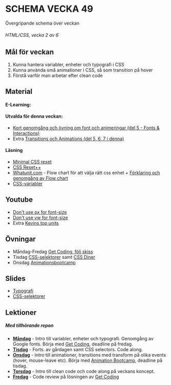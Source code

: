 # SCHEMA VECKA 49
Övergripande schema över veckan

###### HTML/CSS, vecka 2 av 6

## Mål för veckan
1. Kunna hantera variabler, enheter och typografi i CSS
2. Kunna använda små animationer i CSS, så som transition på hover
3. Förstå varför man arbetar efter clean code

## Material
#### E-Learning:
#### Utvalda för denna veckan:
* [Kort genomgång och övning om font och animeringar (del 5 - Fonts & Interactions)](https://app.pluralsight.com/ilx/video-courses/fac15700-fb03-4c72-b291-efdb54933a8e/fb7fa961-e767-4080-b678-540d2ddb6d78/d2c922b9-ab51-4927-8329-95a47b92a9a7)
* Extra [Transitions och Animations (del 5, 6, 7 i denna)](https://app.pluralsight.com/library/courses/css-advanced-features/table-of-contents)
#### Läsning
* [Minimal CSS reset](https://codepen.io/kevinpowell/pen/QWxBgZX)
* [CSS Reset++](https://piccalil.li/blog/a-more-modern-css-reset/)
* [Whatunit.com](https://whatunit.com/) - Flow chart för att välja rätt css enhet + [Förklaring och genomgång av Flow chart](https://www.youtube.com/watch?v=Utc_uhvTluk)
* [CSS-variabler](https://www.freecodecamp.org/news/how-to-use-css-variables/)

## Youtube
* [Don't use px for font-size](https://www.youtube.com/watch?v=xCSw6bPXZks)
* [Don't use vw for font-size](https://www.youtube.com/watch?v=G1buM51f09s)
* Extra [Kevins top units](https://www.youtube.com/watch?v=S0wilV67hjQ)

## Övningar
* Måndag-Fredag [Get Coding, följ skiss](https://www.figma.com/design/Kox5hlXEK8TDgnhpRXOYeM/mockup?node-id=0-1&node-type=canvas&t=gbOCVJDvvtuOVdRM-0)
* Tisdag [CSS-selektorer](https://github.com/Lexicon-frontend-2024-2025/ovning-css-selektorer) samt [CSS Diner](https://flukeout.github.io/)
* Onsdag [Animationsbootcamp](https://github.com/Lexicon-frontend-2024-2025/animation-bootcamp)

## Slides
* [Typografi](https://docs.google.com/presentation/d/1yrEVSQZPDxgLMAOTEv4kqDQYxbQbW13Xx91VIdZ00fo/edit#slide=id.ga9c0c654c7_0_222)
* [CSS-selektorer](https://docs.google.com/presentation/d/1roWAreTYHDpQqxnZLhBtPRJIBUEeoOO98AKveVBfhkg/edit#slide=id.p)

## Lektioner
##### Med tillhörande repon
* **[Måndag](https://github.com/Lexicon-frontend-2024-2025/lecture-2-dec)** - Intro till variabler, enheter och typografi. Genomgång av Google fonts. Börja med [Get Coding](https://www.figma.com/design/Kox5hlXEK8TDgnhpRXOYeM/mockup?node-id=0-1&node-type=canvas&t=gbOCVJDvvtuOVdRM-0), deadline på fredag.
* **[Tisdag](https://github.com/Lexicon-frontend-2024-2025/lecture-3-12/tree/main)** - Forts. av gårdagen samt CSS selectors. Code along.
* **[Onsdag](https://github.com/Lexicon-frontend-2024-2025/lecture-4-dec/tree/main)** - Intro till animationer, transitions med transform på olika events (hover, mouse-leave etc). Börja med [Animation Bootcamp](https://github.com/Lexicon-frontend-2024-2025/animation-bootcamp), deadline på tisdag.
* **[Torsdag](https://github.com/Lexicon-frontend-2024-2025/lecture-5dec/blob/main/README.md)** - Intro till clean code och code along på veckans koncept.
* **[Fredag]()** - Code review på lösningen av [Get Coding](https://www.figma.com/design/Kox5hlXEK8TDgnhpRXOYeM/mockup?node-id=0-1&node-type=canvas&t=gbOCVJDvvtuOVdRM-0)
